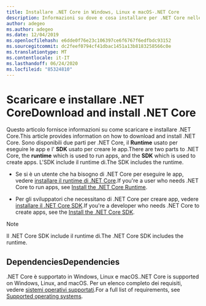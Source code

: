 ```yaml
---
title: Installare .NET Core in Windows, Linux e macOS-.NET Core
description: Informazioni su dove e cosa installare per .NET Core nelle versioni Windows, Linux e macOS. Individuare le dipendenze necessarie per lo sviluppo, la distribuzione e l'esecuzione di app .NET Core.
author: adegeo
ms.author: adegeo
ms.date: 12/04/2019
ms.openlocfilehash: e6dde0f76e23c106397ce6f6767f6edfbdc93152
ms.sourcegitcommit: dc2feef0794cf41dbac1451a13b8183258566c0e
ms.translationtype: MT
ms.contentlocale: it-IT
ms.lasthandoff: 06/24/2020
ms.locfileid: "85324810"
---
```

# <a name="download-and-install-net-core"></a><span data-ttu-id="40c2f-104">Scaricare e installare .NET Core</span><span class="sxs-lookup"><span data-stu-id="40c2f-104">Download and install .NET Core</span></span>

<span data-ttu-id="40c2f-105">Questo articolo fornisce informazioni su come scaricare e installare .NET Core.</span><span class="sxs-lookup"><span data-stu-id="40c2f-105">This article provides information on how to download and install .NET Core.</span></span> <span data-ttu-id="40c2f-106">Sono disponibili due parti per .NET Core, il **Runtime** usato per eseguire le app e l' **SDK** usato per creare le app.</span><span class="sxs-lookup"><span data-stu-id="40c2f-106">There are two parts to .NET Core, the **runtime** which is used to run apps, and the **SDK** which is used to create apps.</span></span> <span data-ttu-id="40c2f-107">L'SDK include il runtime di.</span><span class="sxs-lookup"><span data-stu-id="40c2f-107">The SDK includes the runtime.</span></span>

- <span data-ttu-id="40c2f-108">Se si è un utente che ha bisogno di .NET Core per eseguire le app, vedere [installare il runtime di .NET Core](runtime.md).</span><span class="sxs-lookup"><span data-stu-id="40c2f-108">If you're a user who needs .NET Core to run apps, see [Install the .NET Core Runtime](runtime.md).</span></span>

- <span data-ttu-id="40c2f-109">Per gli sviluppatori che necessitano di .NET Core per creare app, vedere [installare il .NET Core SDK](sdk.md).</span><span class="sxs-lookup"><span data-stu-id="40c2f-109">If you're a developer who needs .NET Core to create apps, see the [Install the .NET Core SDK](sdk.md).</span></span>

> [!NOTE]
> <span data-ttu-id="40c2f-110">Il .NET Core SDK include il runtime di.</span><span class="sxs-lookup"><span data-stu-id="40c2f-110">The .NET Core SDK includes the runtime.</span></span>

## <a name="dependencies"></a><span data-ttu-id="40c2f-111">Dependencies</span><span class="sxs-lookup"><span data-stu-id="40c2f-111">Dependencies</span></span>

<span data-ttu-id="40c2f-112">.NET Core è supportato in Windows, Linux e macOS.</span><span class="sxs-lookup"><span data-stu-id="40c2f-112">.NET Core is supported on Windows, Linux, and macOS.</span></span> <span data-ttu-id="40c2f-113">Per un elenco completo dei requisiti, vedere [sistemi operativi supportati](dependencies.md).</span><span class="sxs-lookup"><span data-stu-id="40c2f-113">For a full list of requirements, see [Supported operating systems](dependencies.md).</span></span>
